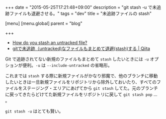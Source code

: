+++
date = "2015-05-25T17:21:48+09:00"
description = "git stash -u で未追跡ファイルも退避させる。"
tags = "dev"
title = "未追跡ファイルの stash"

[menu]
  [menu.global]
    parent = "blog"

+++

- [How do you stash an untracked file?](http://stackoverflow.com/questions/835501/how-do-you-stash-an-untracked-file)
- [gitで未追跡（untracked)なファイルもまとめて退避(stash)する | Qiita](http://qiita.com/muran001/items/f5746c518bf663f86a79)

Git で追跡されてない新規のファイルもまとめて `stash` したいときには `-u` オプションが便利。`-u` は `--include-untracked` の省略形。

これまでは `stash` する際に新規ファイルがかなり邪魔で、他のブランチに移動したいときは一旦新規ファイルをリポジトリから除外しておいたり、すべてのファイルをステージング・エリアにあげてから `git stash` してた。元のブランチに戻ってきたらどけてた新規ファイルをリポジトリに戻して `git stash pop` ... 。

`git stash -u` はとても賢い。
